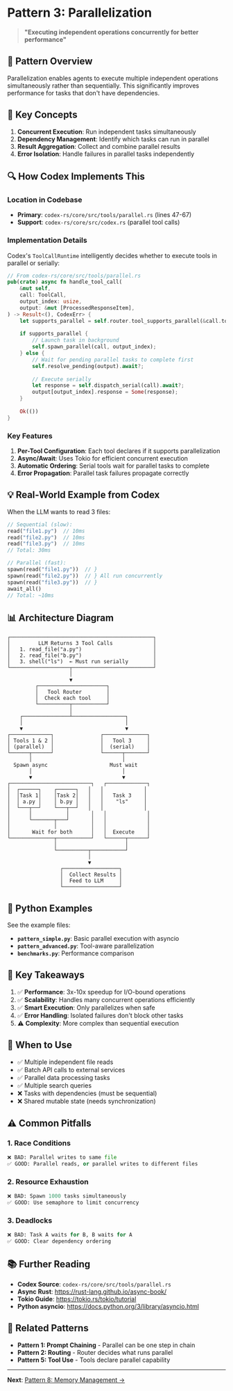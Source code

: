 # Pattern 3: Parallelization

> **"Executing independent operations concurrently for better performance"**

## 📖 Pattern Overview

Parallelization enables agents to execute multiple independent operations simultaneously rather than sequentially. This significantly improves performance for tasks that don't have dependencies.

## 🎯 Key Concepts

1. **Concurrent Execution**: Run independent tasks simultaneously
2. **Dependency Management**: Identify which tasks can run in parallel
3. **Result Aggregation**: Collect and combine parallel results
4. **Error Isolation**: Handle failures in parallel tasks independently

## 🔍 How Codex Implements This

### Location in Codebase
- **Primary**: `codex-rs/core/src/tools/parallel.rs` (lines 47-67)
- **Support**: `codex-rs/core/src/codex.rs` (parallel tool calls)

### Implementation Details

Codex's `ToolCallRuntime` intelligently decides whether to execute tools in parallel or serially:

```rust
// From codex-rs/core/src/tools/parallel.rs
pub(crate) async fn handle_tool_call(
    &mut self,
    call: ToolCall,
    output_index: usize,
    output: &mut [ProcessedResponseItem],
) -> Result<(), CodexErr> {
    let supports_parallel = self.router.tool_supports_parallel(&call.tool_name);
    
    if supports_parallel {
        // Launch task in background
        self.spawn_parallel(call, output_index);
    } else {
        // Wait for pending parallel tasks to complete first
        self.resolve_pending(output).await?;
        
        // Execute serially
        let response = self.dispatch_serial(call).await?;
        output[output_index].response = Some(response);
    }
    
    Ok(())
}
```

### Key Features

1. **Per-Tool Configuration**: Each tool declares if it supports parallelization
2. **Async/Await**: Uses Tokio for efficient concurrent execution
3. **Automatic Ordering**: Serial tools wait for parallel tasks to complete
4. **Error Propagation**: Parallel task failures propagate correctly

## 💡 Real-World Example from Codex

When the LLM wants to read 3 files:

```rust
// Sequential (slow):
read("file1.py")  // 10ms
read("file2.py")  // 10ms  
read("file3.py")  // 10ms
// Total: 30ms

// Parallel (fast):
spawn(read("file1.py"))  // }
spawn(read("file2.py"))  // } All run concurrently
spawn(read("file3.py"))  // }
await_all()
// Total: ~10ms
```

## 📊 Architecture Diagram

```
┌──────────────────────────────────────────────┐
│         LLM Returns 3 Tool Calls             │
│   1. read_file("a.py")                       │
│   2. read_file("b.py")                       │
│   3. shell("ls")  ← Must run serially        │
└───────────────────┬──────────────────────────┘
                    │
                    ▼
         ┌──────────────────────┐
         │   Tool Router        │
         │  Check each tool     │
         └──────────┬───────────┘
                    │
    ┌───────────────┴─────────────────┐
    │                                 │
    ▼                                 ▼
┌─────────────┐               ┌──────────────┐
│ Tools 1 & 2 │               │   Tool 3     │
│ (parallel)  │               │  (serial)    │
└──────┬──────┘               └──────┬───────┘
       │                             │
  Spawn async                    Must wait
       │                             │
       ▼                             ▼
┌──────────────────────────┐   ┌─────────────┐
│  ┌──────┐    ┌──────┐   │   │             │
│  │Task 1│    │Task 2│   │   │   Task 3    │
│  │ a.py │    │ b.py │   │   │    "ls"     │
│  └───┬──┘    └───┬──┘   │   │             │
│      │           │       │   │             │
│      └───────┬───┘       │   │             │
│              │           │   │             │
│       Wait for both      │   │  Execute    │
└──────────────┬───────────┘   └──────┬──────┘
               │                      │
               └──────────┬───────────┘
                          │
                          ▼
                 ┌──────────────────┐
                 │  Collect Results │
                 │  Feed to LLM     │
                 └──────────────────┘
```

## 🐍 Python Examples

See the example files:
- **`pattern_simple.py`**: Basic parallel execution with asyncio
- **`pattern_advanced.py`**: Tool-aware parallelization
- **`benchmarks.py`**: Performance comparison

## 🔑 Key Takeaways

1. ✅ **Performance**: 3x-10x speedup for I/O-bound operations
2. ✅ **Scalability**: Handles many concurrent operations efficiently
3. ✅ **Smart Execution**: Only parallelizes when safe
4. ✅ **Error Handling**: Isolated failures don't block other tasks
5. ⚠️ **Complexity**: More complex than sequential execution

## 🚀 When to Use

- ✅ Multiple independent file reads
- ✅ Batch API calls to external services
- ✅ Parallel data processing tasks
- ✅ Multiple search queries
- ❌ Tasks with dependencies (must be sequential)
- ❌ Shared mutable state (needs synchronization)

## ⚠️ Common Pitfalls

### 1. Race Conditions
```python
❌ BAD: Parallel writes to same file
✅ GOOD: Parallel reads, or parallel writes to different files
```

### 2. Resource Exhaustion
```python
❌ BAD: Spawn 1000 tasks simultaneously
✅ GOOD: Use semaphore to limit concurrency
```

### 3. Deadlocks
```python
❌ BAD: Task A waits for B, B waits for A
✅ GOOD: Clear dependency ordering
```

## 📚 Further Reading

- **Codex Source**: `codex-rs/core/src/tools/parallel.rs`
- **Async Rust**: https://rust-lang.github.io/async-book/
- **Tokio Guide**: https://tokio.rs/tokio/tutorial
- **Python asyncio**: https://docs.python.org/3/library/asyncio.html

## 🔗 Related Patterns

- **Pattern 1: Prompt Chaining** - Parallel can be one step in chain
- **Pattern 2: Routing** - Router decides what runs parallel
- **Pattern 5: Tool Use** - Tools declare parallel capability

---

**Next**: [Pattern 8: Memory Management →](../08-memory-management/)

